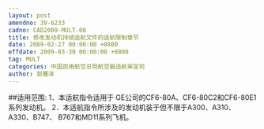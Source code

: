 ```yaml
---
layout: post
amendno: 39-6233
cadno: CAD2009-MULT-08
title: 修改发动机持续适航文件的适航限制章节
date: 2009-02-27 00:00:00 +0800
effdate: 2009-03-30 00:00:00 +0800
tag: MULT
categories: 中国民用航空总局航空器适航审定司
author: 郭雁泽
---
```


##适用范围:
1．本适航指令适用于 GE公司的CF6-80A、CF6-80C2和CF6-80E1系列发动机。
2．本适航指令所涉及的发动机装于但不限于A300、A310、A330、B747、 B767和MD11系列飞机。

